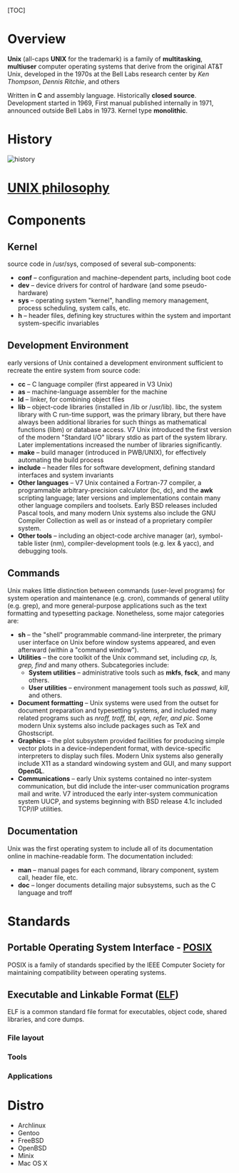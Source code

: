 [TOC]

# Overview
**Unix** (all-caps **UNIX** for the trademark) is a family of **multitasking**, **multiuser** computer operating systems that derive from the original AT&T Unix, developed in the 1970s at the Bell Labs research center by *Ken Thompson*, *Dennis Ritchie*, and others

Written in **C** and assembly language. Historically **closed source**. Development started in 1969, First manual published internally in 1971, announced outside Bell Labs in 1973. Kernel type **monolithic**.

# History
![history](../graphic/unix/Unix-history-simple.svg)

# [UNIX philosophy](https://en.wikipedia.org/wiki/Unix_philosophy)

# Components
## Kernel
source code in /usr/sys, composed of several sub-components:
- **conf** – configuration and machine-dependent parts, including boot code
- **dev** – device drivers for control of hardware (and some pseudo-hardware)
- **sys** – operating system "kernel", handling memory management, process scheduling, system calls, etc.
- **h** – header files, defining key structures within the system and important system-specific invariables

## Development Environment
early versions of Unix contained a development environment sufficient to recreate the entire system from source code:
- **cc** – C language compiler (first appeared in V3 Unix)
- **as** – machine-language assembler for the machine
- **ld** – linker, for combining object files
- **lib** – object-code libraries (installed in /lib or /usr/lib). libc, the system library with C run-time support, was the primary library, but there have always been additional libraries for such things as mathematical functions (libm) or database access. V7 Unix introduced the first version of the modern "Standard I/O" library stdio as part of the system library. Later implementations increased the number of libraries significantly.
- **make** – build manager (introduced in PWB/UNIX), for effectively automating the build process
- **include** – header files for software development, defining standard interfaces and system invariants
- **Other languages** – V7 Unix contained a Fortran-77 compiler, a programmable arbitrary-precision calculator (bc, dc), and the **awk** scripting language; later versions and implementations contain many other language compilers and toolsets. Early BSD releases included Pascal tools, and many modern Unix systems also include the GNU Compiler Collection as well as or instead of a proprietary compiler system.
- **Other tools** – including an object-code archive manager (ar), symbol-table lister (nm), compiler-development tools (e.g. lex & yacc), and debugging tools.

## Commands
Unix makes little distinction between commands (user-level programs) for system operation and maintenance (e.g. cron), commands of general utility (e.g. grep), and more general-purpose applications such as the text formatting and typesetting package. Nonetheless, some major categories are:
- **sh** – the "shell" programmable command-line interpreter, the primary user interface on Unix before window systems appeared, and even afterward (within a "command window").
- **Utilities** – the core toolkit of the Unix command set, including *cp, ls, grep, find* and many others. Subcategories include:
	+ **System utilities** – administrative tools such as **mkfs**, **fsck**, and many others.
	+ **User utilities** – environment management tools such as *passwd, kill*, and others.
- **Document formatting** – Unix systems were used from the outset for document preparation and typesetting systems, and included many related programs such as *nroff, troff, tbl, eqn, refer, and pic*. Some modern Unix systems also include packages such as TeX and Ghostscript.
- **Graphics** – the plot subsystem provided facilities for producing simple vector plots in a device-independent format, with device-specific interpreters to display such files. Modern Unix systems also generally include X11 as a standard windowing system and GUI, and many support **OpenGL**.
- **Communications** – early Unix systems contained no inter-system communication, but did include the inter-user communication programs mail and write. V7 introduced the early inter-system communication system UUCP, and systems beginning with BSD release 4.1c included TCP/IP utilities.

## Documentation
Unix was the first operating system to include all of its documentation online in machine-readable form. The documentation included:
- **man** – manual pages for each command, library component, system call, header file, etc.
- **doc** – longer documents detailing major subsystems, such as the C language and troff

# Standards
## Portable Operating System Interface - [POSIX](https://en.wikipedia.org/wiki/POSIX)
POSIX  is a family of standards specified by the IEEE Computer Society for maintaining compatibility between operating systems.

## Executable and Linkable Format ([ELF](https://en.wikipedia.org/wiki/Executable_and_Linkable_Format))
ELF is a common standard file format for executables, object code, shared libraries, and core dumps.
### File layout

### Tools

### Applications




# Distro
- Archlinux
- Gentoo
- FreeBSD
- OpenBSD
- Minix
- Mac OS X
